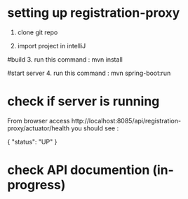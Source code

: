 # setting up registration-proxy
  1. clone git repo 
  
  2. import project in intelliJ
  
  #build
  3. run this command :   mvn install
  
  #start server
  4. run this command :   mvn spring-boot:run 
  
# check if server is running
 From browser access http://localhost:8085/api/registration-proxy/actuator/health
 you should see :
 
 {
 "status": "UP"
 }
 
# check API documention (in-progress)

 